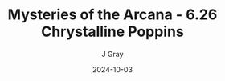 ---
title: 'Mysteries of the Arcana - 6.26 Chrystalline Poppins'
alt: 'Mysteries of the Arcana'
date: '2024-10-03'
author: 'J Gray'
artist: 'Keira'
---